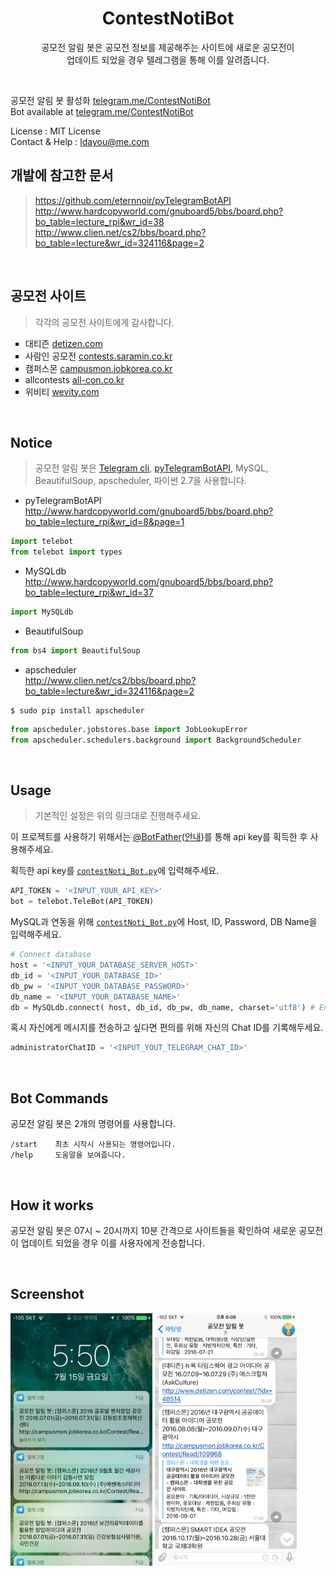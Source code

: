 <h1 align=center>ContestNotiBot</h1>
<p align=center>공모전 알림 봇은 공모전 정보를 제공해주는 사이트에 새로운 공모전이<br>업데이트 되었을 경우 텔레그램을 통해 이를 알려줍니다.</p>
<br>


공모전 알림 봇 활성화 <a href="https://telegram.me/ContestNotiBot">telegram.me/ContestNotiBot</a><br>
Bot available at <a href="https://telegram.me/ContestNotiBot">telegram.me/ContestNotiBot</a>

License : MIT License<br>
Contact & Help : ldayou@me.com<br>


## 개발에 참고한 문서
><a href="https://github.com/eternnoir/pyTelegramBotAPI">https://github.com/eternnoir/pyTelegramBotAPI</a><br>
><a href="http://www.hardcopyworld.com/gnuboard5/bbs/board.php?bo_table=lecture_rpi&wr_id=38">http://www.hardcopyworld.com/gnuboard5/bbs/board.php?bo_table=lecture_rpi&wr_id=38</a><br>
><a href="http://www.clien.net/cs2/bbs/board.php?bo_table=lecture&wr_id=324116&page=2">http://www.clien.net/cs2/bbs/board.php?bo_table=lecture&wr_id=324116&page=2</a>

<br>

## 공모전 사이트
>각각의 공모전 사이트에게 감사합니다.

<ul type=square>
  <li>대티즌 <a href="http://www.detizen.com/">detizen.com</a><br>
  <li>사람인 공모전 <a href="http://contests.saramin.co.kr/">contests.saramin.co.kr</a><br>
  <li>캠퍼스몬 <a href="http://campusmon.jobkorea.co.kr/">campusmon.jobkorea.co.kr</a><br>
  <li>allcontests <a href="http://all-con.co.kr/">all-con.co.kr</a><br>
  <li>위비티 <a href="http://www.wevity.com/">wevity.com</a><br>
</ul>

<br>

## Notice
>공모전 알림 봇은 <a href="https://core.telegram.org/bots/api">Telegram cli</a>, <a href="https://github.com/eternnoir/pyTelegramBotAPI">pyTelegramBotAPI</a>, MySQL, BeautifulSoup, apscheduler, 파이썬 2.7을 사용합니다.<br>

* pyTelegramBotAPI<br>
<a href="http://www.hardcopyworld.com/gnuboard5/bbs/board.php?bo_table=lecture_rpi&wr_id=8&page=1">http://www.hardcopyworld.com/gnuboard5/bbs/board.php?bo_table=lecture_rpi&wr_id=8&page=1</a>
```python
import telebot
from telebot import types
```

* MySQLdb<br>
<a href="http://www.hardcopyworld.com/gnuboard5/bbs/board.php?bo_table=lecture_rpi&wr_id=37">http://www.hardcopyworld.com/gnuboard5/bbs/board.php?bo_table=lecture_rpi&wr_id=37</a>
```python
import MySQLdb
```

* BeautifulSoup<br>
```python
from bs4 import BeautifulSoup
```

* apscheduler<br>
<a href="http://www.clien.net/cs2/bbs/board.php?bo_table=lecture&wr_id=324116&page=2">http://www.clien.net/cs2/bbs/board.php?bo_table=lecture&wr_id=324116&page=2</a>
```
$ sudo pip install apscheduler
```
```python
from apscheduler.jobstores.base import JobLookupError
from apscheduler.schedulers.background import BackgroundScheduler
```


<br>

## Usage
>기본적인 설정은 위의 링크대로 진행해주세요.<br>

이 프로젝트를 사용하기 위해서는 <a href="https://telegram.me/botfather">@BotFather</a>(<a href="https://core.telegram.org/bots#3-how-do-i-create-a-bot">안내</a>)를 통해 api key를 획득한 후 사용해주세요.

획득한 api key를 <a href="https://github.com/pooi/ContestNotiBot/blob/master/contestNoti_Bot.py">`contestNoti_Bot.py`</a>에 입력해주세요.
```python
API_TOKEN = '<INPUT_YOUR_API_KEY>'
bot = telebot.TeleBot(API_TOKEN)
```

MySQL과 연동을 위해 <a href="https://github.com/pooi/ContestNotiBot/blob/master/contestNoti_Bot.py">`contestNoti_Bot.py`</a>에 Host, ID, Password, DB Name을 입력해주세요.
```python
# Connect database
host = '<INPUT_YOUR_DATABASE_SERVER_HOST>'
db_id = '<INPUT_YOUR_DATABASE_ID>'
db_pw = '<INPUT_YOUR_DATABASE_PASSWORD>'
db_name = '<INPUT_YOUR_DATABASE_NAME>'
db = MySQLdb.connect( host, db_id, db_pw, db_name, charset='utf8') # Encoding utf-8
```

혹시 자신에게 메시지를 전송하고 싶다면 편의를 위해 자신의 Chat ID를 기록해두세요.
```python
administratorChatID = '<INPUT_YOUT_TELEGRAM_CHAT_ID>'
```

<br>

## Bot Commands
공모전 알림 봇은 2개의 명령어를 사용합니다.
```
/start    최초 시작시 사용되는 명령어입니다.
/help     도움말을 보여줍니다.
```

<br>

## How it works
공모전 알림 봇은 07시 ~ 20시까지 10분 간격으로 사이트들을 확인하여 새로운 공모전이 업데이트 되었을 경우 이를 사용자에게 전송합니다.

<br>

## Screenshot
<img src="https://github.com/pooi/ContestNotiBot/blob/master/Screenshot/IMG_1446.PNG" width=45%>
<img src="https://github.com/pooi/ContestNotiBot/blob/master/Screenshot/IMG_1448.PNG" width=45%><br>
